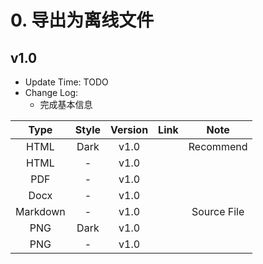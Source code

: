 # 0. 导出为离线文件

<!-- tabs:start -->

## **v1.0**

- Update Time: TODO
- Change Log:
    - 完成基本信息

|   Type   | Style | Version | Link |    Note     |
|:--------:|:-----:|:-------:|------|:-----------:|
|   HTML   | Dark  |  v1.0   |      |  Recommend  |
|   HTML   |   -   |  v1.0   |      |             |
|   PDF    |   -   |  v1.0   |      |             |
|   Docx   |   -   |  v1.0   |      |             |
| Markdown |   -   |  v1.0   |      | Source File |
|   PNG    | Dark  |  v1.0   |      |             |
|   PNG    |   -   |  v1.0   |      |             |

<!-- tabs:end -->